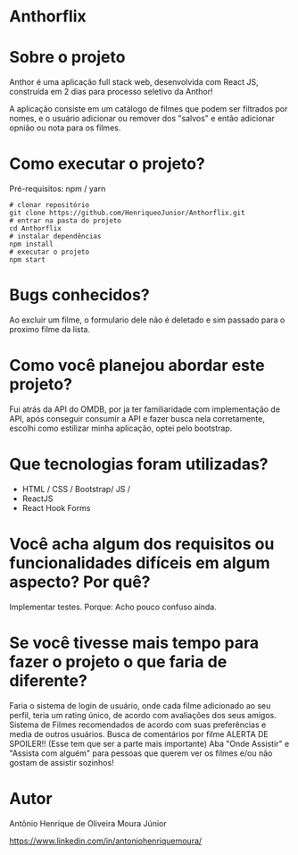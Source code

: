 # Anthorflix

# Sobre o projeto

Anthor é uma aplicação full stack web, desenvolvida com  React JS,  construída em 2 dias para processo seletivo da Anthor!

A aplicação consiste em um catálogo de filmes que podem ser filtrados por nomes, e o usuário adicionar ou remover dos "salvos" e então adicionar opnião ou nota para os filmes.

# Como executar o projeto?

Pré-requisitos: npm / yarn

```
# clonar repositório
git clone https://github.com/HenriqueoJunior/Anthorflix.git
# entrar na pasta do projeto
cd Anthorflix
# instalar dependências
npm install
# executar o projeto
npm start
```

# Bugs conhecidos? 

Ao excluir um filme, o formulario dele não é deletado e sim passado para o proximo filme da lista.



# Como você planejou abordar este projeto?

Fui atrás da API do OMDB, por ja ter familiaridade com implementação de API, após conseguir consumir a API e fazer busca nela corretamente, escolhi como estilizar minha aplicação, optei pelo bootstrap.

#  Que tecnologias foram utilizadas?


- HTML / CSS / Bootstrap/ JS / 
- ReactJS
- React Hook Forms



# Você acha algum dos requisitos ou funcionalidades difíceis em algum aspecto? Por quê?

Implementar testes.
Porque: Acho pouco confuso ainda.


# Se você tivesse mais tempo para fazer o projeto o que faria de diferente?

Faria o sistema de login de usuário, onde cada filme adicionado ao seu perfil, teria um rating único, de acordo com avaliações dos seus amigos.
Sistema de Filmes recomendados de acordo com suas preferências e media de outros usuários.
Busca de comentários por filme
ALERTA DE SPOILER!! (Esse tem que ser a parte mais importante)
Aba "Onde Assistir" e "Assista com alguém" para pessoas que querem ver os filmes e/ou não gostam de assistir sozinhos!

# Autor

Antônio Henrique de Oliveira Moura Júnior

https://www.linkedin.com/in/antoniohenriquemoura/
